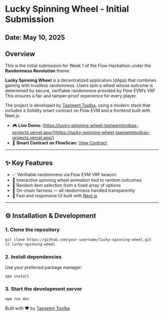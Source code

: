 # Lucky Spinning Wheel - Initial Submission

## Date: May 10, 2025

## Overview
This is the initial submission for Week 1 of the Flow Hackathon under the **Randomness Revolution** theme.

**Lucky Spinning Wheel** is a decentralized application (dApp) that combines gaming with trustless randomness. Users spin a wheel whose outcome is determined by secure, verifiable randomness provided by Flow EVM’s VRF. This ensures a fair and tamper-proof experience for every player.

The project is developed by [Tasneem Toolba](https://x.com/tasneemtoolba), using a modern stack that includes a Solidity smart contract on Flow EVM and a frontend built with Next.js.

- 🎮 **Live Demo:** [https://lucky-spinning-wheel-tasneemtoolbas-projects.vercel.app/](https://lucky-spinning-wheel-tasneemtoolbas-projects.vercel.app/)
- 📜 **Smart Contract on FlowScan:** [View Contract](https://evm-testnet.flowscan.io/address/0x53D08325C60346d6D3C779aF6261f3DEBF4E993A?tab=internal_txns)

---

## ✨ Key Features

- ✅ Verifiable randomness via Flow EVM VRF beacon
- 🎡 Interactive spinning wheel animation tied to random outcomes
- 🎯 Random item selection from a fixed array of options
- 🔐 On-chain fairness — all randomness handled transparently
- 🚀 Fast and responsive UI built with [Next.js](https://nextjs.org)

---

## ⚙️ Installation & Development

### 1. Clone the repository

```bash
git clone https://github.com/your-username/lucky-spinning-wheel.git
cd lucky-spinning-wheel
```

### 2. Install dependencies
Use your preferred package manager:

```bash
npm install
```

### 3. Start the development server
```bash
npm run dev
```

Built with ❤️ by [Tasneem Toolba](https://x.com/tasneemtoolba)
